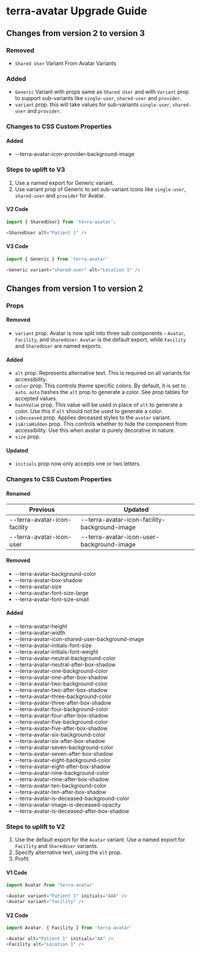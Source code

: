 # terra-avatar Upgrade Guide
## Changes from version 2 to version 3

### Removed
* `Shared User` Variant From Avatar Variants

### Added
* `Generic` Variant with props same as `Shared User` and with `Variant` prop to support sub-variants like `single-user`, `shared-user` and `provider`.
* `variant` prop. this will take values for sub-variants `single-user`, `shared-user` and `provider`.

### Changes to CSS Custom Properties

#### Added
* --terra-avatar-icon-provider-background-image

### Steps to uplift to V3
1. Use a named export for Generic variant.
2. Use variant prop of Generic to set sub-variant icons like `single-user`, `shared-user` and `provider` for Avatar.

#### V2 Code
```javascript
import { SharedUser} from 'terra-avatar';

<SharedUser alt="Patient 1" />
```

#### V3 Code
```javascript
import { Generic } from 'terra-avatar'

<Generic variant="shared-user" alt="Location 1" />
```

## Changes from version 1 to version 2

### Props
#### Removed
* `variant` prop. Avatar is now split into three sub components - `Avatar`, `Facility`, and `SharedUser`. `Avatar` is the default export, while `Facility` and `SharedUser` are named exports.

#### Added
* `alt` prop. Represents alternative text. This is required on all variants for accessibility.
* `color` prop. This controls theme specific colors. By default, it is set to `auto`. `auto` hashes the `alt` prop to generate a color. See prop tables for accepted values.
* `hashValue` prop. This value will be used in place of `alt` to generate a color. Use this if `alt` should not be used to generate a color.
* `isDeceased` prop. Applies deceased styles to the `avatar` variant.
* `isAriaHidden` prop. This controls whether to hide the component from accessibility. Use this when avatar is purely decorative in nature.
* `size` prop.

#### Updated
* `initials` prop now only accepts one or two letters.

### Changes to CSS Custom Properties

#### Renamed

| Previous | Updated |
|-|-|
| --terra-avatar-icon-facility | --terra-avatar-icon-facility-background-image |
| --terra-avatar-icon-user | --terra-avatar-icon-user-background-image |

#### Removed
* --terra-avatar-background-color
* --terra-avatar-box-shadow
* --terra-avatar-size
* --terra-avatar-font-size-large
* --terra-avatar-font-size-small

#### Added
* --terra-avatar-height
* --terra-avatar-width
* --terra-avatar-icon-shared-user-background-image
* --terra-avatar-initials-font-size
* --terra-avatar-initials-font-weight
* --terra-avatar-neutral-background-color
* --terra-avatar-neutral-after-box-shadow
* --terra-avatar-one-background-color
* --terra-avatar-one-after-box-shadow
* --terra-avatar-two-background-color
* --terra-avatar-two-after-box-shadow
* --terra-avatar-three-background-color
* --terra-avatar-three-after-box-shadow
* --terra-avatar-four-background-color
* --terra-avatar-four-after-box-shadow
* --terra-avatar-five-background-color
* --terra-avatar-five-after-box-shadow
* --terra-avatar-six-background-color
* --terra-avatar-six-after-box-shadow
* --terra-avatar-seven-background-color
* --terra-avatar-seven-after-box-shadow
* --terra-avatar-eight-background-color
* --terra-avatar-eight-after-box-shadow
* --terra-avatar-nine-background-color
* --terra-avatar-nine-after-box-shadow
* --terra-avatar-ten-background-color
* --terra-avatar-ten-after-box-shadow
* --terra-avatar-is-deceased-background-color
* --terra-avatar-image-is-deceased-opacity
* --terra-avatar-is-deceased-after-box-shadow

### Steps to uplift to V2
1. Use the default export for the `Avatar` variant. Use a named export for `Facility` and `SharedUser` variants.
2. Specify alternative text, using the `alt` prop.
3. Profit.

#### V1 Code
```javascript
import Avatar from 'terra-avatar'

<Avatar variant="Patient 1" initials="AAA" />
<Avatar variant="facility" />
```

#### V2 Code
```javascript
import Avatar, { Facility } from 'terra-avatar'

<Avatar alt="Patient 1" initials="AA" />
<Facility alt="Location 1" />
```

